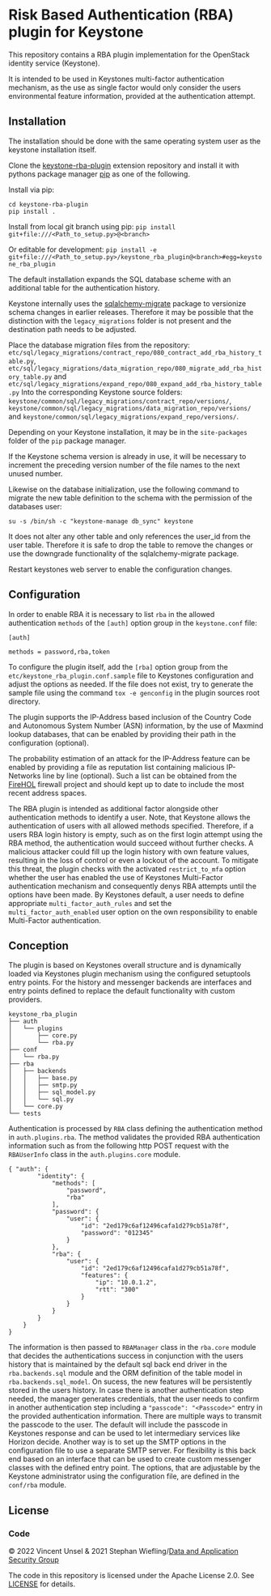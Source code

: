 # Risk Based Authentication (RBA) plugin for Keystone

This repository contains a RBA plugin implementation for the OpenStack identity service (Keystone).

It is intended to be used in Keystones multi-factor authentication mechanism, as the use as single factor would only consider the users environmental feature information, provided at the authentication attempt.

## Installation

The installation should be done with the same operating system user as the keystone installation itself. 

Clone the [keystone-rba-plugin](https://github.com/das-group/keystone-rba-plugin.git) extension repository and install it with pythons package manager [pip](https://pip.pypa.io/en/stable/) as one of the following.

Install via pip:

    cd keystone-rba-plugin
    pip install .

Install from local git branch using pip:
	`pip install git+file:///<Path_to_setup.py>@<branch>`

Or editable for development:
	`pip install -e git+file:///<Path_to_setup.py>/keystone_rba_plugin@<branch>#egg=keystone_rba_plugin`

The default installation expands the SQL database scheme with an additional table for the authentication history.

Keystone internally uses the [sqlalchemy-migrate](https://sqlalchemy-migrate.readthedocs.io/en/latest/) package to versionize schema changes in earlier releases. Therefore it may be possible that the distinction with the  `legacy_migrations` folder is not present and the destination path needs to be adjusted.


Place the database migration files from the repository:
`etc/sql/legacy_migrations/contract_repo/080_contract_add_rba_history_table.py`, 
`etc/sql/legacy_migrations/data_migration_repo/080_migrate_add_rba_history_table.py` and 
`etc/sql/legacy_migrations/expand_repo/080_expand_add_rba_history_table.py` 
Into the corresponding Keystone source folders:
`keystone/common/sql/legacy_migrations/contract_repo/versions/`, 
`keystone/common/sql/legacy_migrations/data_migration_repo/versions/` and 
`keystone/common/sql/legacy_migrations/expand_repo/versions/`.

Depending on your Keystone installation, it may be in the `site-packages` folder of the `pip` package manager.

If the Keystone schema version is already in use, it will be necessary to increment the preceding version number of the file names to the next unused number.

Likewise on the database initialization, use the following command to migrate the new table definition to the schema with the permission of the databases user:

    su -s /bin/sh -c "keystone-manage db_sync" keystone

It does not alter any other table and only references the user_id from the user table.
Therefore it is safe to drop the table to remove the changes or use the downgrade functionality of the sqlalchemy-migrate package.

Restart keystones web server to enable the configuration changes.

## Configuration

In order to enable RBA it is necessary to list `rba` in the allowed authentication `methods` of the `[auth]` option group in the `keystone.conf` file:

    [auth]

    methods = password,rba,token

To configure the plugin itself, add the `[rba]` option group from the `etc/keystone_rba_plugin.conf.sample` file to Keystones configuration and adjust the options as needed.
If the file does not exist, try to generate the sample file using the command `tox -e genconfig` in the plugin sources root directory.

The plugin supports the IP-Address based inclusion of the Country Code and Autonomous System Number (ASN) information, by the use of Maxmind lookup databases, that can be enabled by providing their path in the configuration  (optional).

The probability estimation of an attack for the IP-Address feature can be enabled by providing a file as reputation list containing malicious IP-Networks line by line (optional).
Such a list can be obtained from the [FireHOL](https://iplists.firehol.org/) firewall project and should kept up to date to include the most recent address spaces.

The RBA plugin is intended as additional factor alongside other authentication methods to identify a user.
Note, that Keystone allows the authentication of users with all allowed methods specified. Therefore, if a users RBA login history is empty, such as on the first login attempt using the RBA method, the authentication would succeed without further checks. A malicious attacker could fill up the login history with own feature values, resulting in the loss of control or even a lockout of the account.
To mitigate this threat, the plugin checks with the activated `restrict_to_mfa` option whether the user has enabled the use of Keystones Multi-Factor authentication mechanism and consequently denys RBA attempts until the options have been made.
By Keystones default, a user needs to define appropriate `multi_factor_auth_rules` and set the `multi_factor_auth_enabled` user option on the own responsibility to enable Multi-Factor authentication.


## Conception
The plugin is based on Keystones overall structure and is dynamically loaded via Keystones plugin mechanism using the configured setuptools entry points. For the history and messenger backends are interfaces and entry points defined to replace the default functionality with custom providers.

    keystone_rba_plugin
    ├── auth
    │   └── plugins
    │       ├── core.py
    │       └── rba.py
    ├── conf
    │   └── rba.py
    ├── rba
    │   ├── backends
    │   │   ├── base.py
    │   │   ├── smtp.py
    │   │   ├── sql_model.py
    │   │   └── sql.py
    │   └── core.py
    └── tests

Authentication is processed by `RBA` class defining the authentication method in `auth.plugins.rba`. The method validates the provided RBA authentication information such as from the following http POST request with the `RBAUserInfo` class in the `auth.plugins.core` module.

    { "auth": {
            "identity": {
                "methods": [
                    "password",
                    "rba"
                ],
                "password": {
                    "user": {
                        "id": "2ed179c6af12496cafa1d279cb51a78f",
                        "password": "012345"
                    }
                },
                "rba": {
                    "user": {
                        "id": "2ed179c6af12496cafa1d279cb51a78f",
                        "features": {
                            "ip": "10.0.1.2",
                            "rtt": "300"
                        }
                    }
                }
            }
        }
    }

The information is then passed to `RBAManager` class in the `rba.core` module that decides the authentications success in conjunction with the users history that is maintained by the default sql back end driver in the `rba.backends.sql` module and the ORM definition of the table model in `rba.backends.sql_model`. On sucess, the new features will be persistently stored in the users history. In case there is another authentication step needed, the manager generates credentials, that the user needs to confirm in another authentication step including a `"passcode": "<Passcode>"` entry in the provided authentication information. There are multiple ways to transmit the passcode to the user. The default will include the passcode in Keystones response and can be used to let intermediary services like Horizon decide. Another way is to set up the SMTP options in the configuration file to use a separate SMTP server. For flexibility is this back end based on an interface that can be used to create custom messenger classes with the defined entry point.
The options, that are  adjustable by the Keystone administrator using the configuration file, are defined in the `conf/rba` module.

## License

### Code

&copy; 2022 Vincent Unsel \& 2021 Stephan Wiefling/[Data and Application Security Group](https://das.h-brs.de)

The code in this repository is licensed under the Apache License 2.0.
See [LICENSE](LICENSE) for details.
